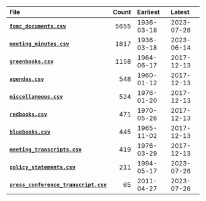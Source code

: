 | File                                                                    |   Count | Earliest   | Latest     |
|:------------------------------------------------------------------------|--------:|:-----------|:-----------|
| [**`fomc_documents.csv`**](fomc_documents.md)                           |    5655 | 1936-03-18 | 2023-07-26 |
| [**`meeting_minutes.csv`**](meeting_minutes.md)                         |    1817 | 1936-03-18 | 2023-06-14 |
| [**`greenbooks.csv`**](greenbooks.md)                                   |    1158 | 1964-06-17 | 2017-12-13 |
| [**`agendas.csv`**](agendas.md)                                         |     548 | 1960-01-12 | 2017-12-13 |
| [**`miscellaneous.csv`**](miscellaneous.md)                             |     524 | 1976-01-20 | 2017-12-13 |
| [**`redbooks.csv`**](redbooks.md)                                       |     471 | 1970-05-26 | 2017-12-13 |
| [**`bluebooks.csv`**](bluebooks.md)                                     |     445 | 1965-11-02 | 2017-12-13 |
| [**`meeting_transcripts.csv`**](meeting_transcripts.md)                 |     419 | 1976-03-29 | 2017-12-13 |
| [**`policy_statements.csv`**](policy_statements.md)                     |     211 | 1994-05-17 | 2023-07-26 |
| [**`press_conference_transcript.csv`**](press_conference_transcript.md) |      65 | 2011-04-27 | 2023-07-26 |